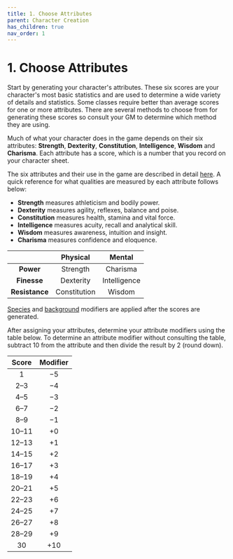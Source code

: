 ```yaml
---
title: 1. Choose Attributes
parent: Character Creation
has_children: true
nav_order: 1
---
```


# 1. Choose Attributes
Start by generating your character's attributes. These six scores are your character's most basic statistics and are used to determine a wide variety of details and statistics. Some classes require better than average scores for one or more attributes. There are several methods to choose from for generating these scores so consult your GM to determine which method they are using.

Much of what your character does in the game depends on their six attributes: **Strength**, **Dexterity**, **Constitution**, **Intelligence**, **Wisdom** and **Charisma**. Each attribute has a score, which is a number that you record on your character sheet.

The six attributes and their use in the game are described in detail [here](https://stormchaserroleplaying.com/stormchaserRPG/Attributes/). A quick reference for what qualities are measured by each attribute follows below:

* **Strength** measures athleticism and bodily power.
* **Dexterity** measures agility, reflexes, balance and poise.
* **Constitution** measures health, stamina and vital force.
* **Intelligence** measures acuity, recall and analytical skill.
* **Wisdom** measures awareness, intuition and insight.
* **Charisma** measures confidence and eloquence.

|   | Physical | Mental |
|:-:|:--------:|:------:|
| **Power** | Strength | Charisma |
| **Finesse** | Dexterity | Intelligence |
| **Resistance** | Constitution | Wisdom |

[Species](https://stormchaserroleplaying.com/stormchaserRPG/Species/) and [background](https://stormchaserroleplaying.com/stormchaserRPG/Origins/Backgrounds/) modifiers are applied after the scores are generated.

After assigning your attributes, determine your attribute modifiers using the table below. To determine an attribute modifier without consulting the table, subtract 10 from the attribute and then divide the result by 2 (round down).

| Score | Modifier |
|:-----:|:--------:|
| 1 | −5 |
| 2–3 | −4 |
| 4–5 | −3 |
| 6–7 | −2 |
| 8–9 | −1 |
| 10–11 | +0 |
| 12–13 | +1 |
| 14–15 | +2 |
| 16–17 | +3 |
| 18–19 | +4 |
| 20–21 | +5 |
| 22–23 | +6 |
| 24–25 | +7 |
| 26–27 | +8 |
| 28–29 | +9 |
| 30 | +10 |

